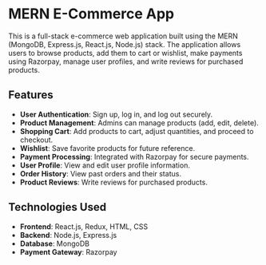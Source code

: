 # MERN E-Commerce App

This is a full-stack e-commerce web application built using the MERN (MongoDB, Express.js, React.js, Node.js) stack. The application allows users to browse products, add them to cart or wishlist, make payments using Razorpay, manage user profiles, and write reviews for purchased products.

## Features

- **User Authentication**: Sign up, log in, and log out securely.
- **Product Management**: Admins can manage products (add, edit, delete).
- **Shopping Cart**: Add products to cart, adjust quantities, and proceed to checkout.
- **Wishlist**: Save favorite products for future reference.
- **Payment Processing**: Integrated with Razorpay for secure payments.
- **User Profile**: View and edit user profile information.
- **Order History**: View past orders and their status.
- **Product Reviews**: Write reviews for purchased products.

## Technologies Used

- **Frontend**: React.js, Redux, HTML, CSS
- **Backend**: Node.js, Express.js
- **Database**: MongoDB
- **Payment Gateway**: Razorpay


